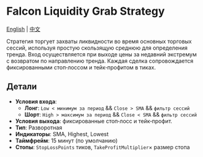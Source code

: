 # Falcon Liquidity Grab Strategy
[English](README.md) | [中文](README_cn.md)

Стратегия торгует захваты ликвидности во время основных торговых сессий, используя простую скользящую среднюю для определения тренда. Вход осуществляется при выходе цены за недавний экстремум с возвратом по направлению тренда. Каждая сделка сопровождается фиксированными стоп‑лоссом и тейк‑профитом в тиках.

## Детали

- **Условия входа**:
  - **Лонг**: `Low < минимум за период` && `Close > SMA` && `фильтр сессий`
  - **Шорт**: `High > максимум за период` && `Close < SMA` && `фильтр сессий`
- **Условия выхода**: фиксированные стоп‑лосс и тейк‑профит.
- **Тип**: Разворотная
- **Индикаторы**: SMA, Highest, Lowest
- **Таймфрейм**: 15 минут (по умолчанию)
- **Стопы**: `StopLossPoints` тиков, `TakeProfitMultiplier`× размер стопа
